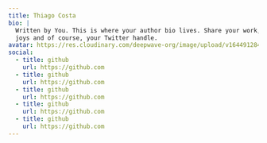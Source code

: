 ```yaml
---
title: Thiago Costa
bio: |
  Written by You. This is where your author bio lives. Share your work, your
  joys and of course, your Twitter handle.
avatar: https://res.cloudinary.com/deepwave-org/image/upload/v1644912849/hugo-theme-novela/thiago-costa_orvmdh.jpg
social:
  - title: github
    url: https://github.com
  - title: github
    url: https://github.com
  - title: github
    url: https://github.com
  - title: github
    url: https://github.com
  - title: github
    url: https://github.com
---
```

